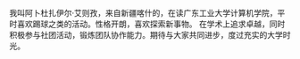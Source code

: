 
我叫阿卜杜扎伊尔·艾则孜，来自新疆喀什的，在读广东工业大学计算机学院，平时喜欢踢球之类的活动。性格开朗，喜欢探索新事物。
在学术上追求卓越，同时积极参与社团活动，锻炼团队协作能力。期待与大家共同进步，度过充实的大学时光。
